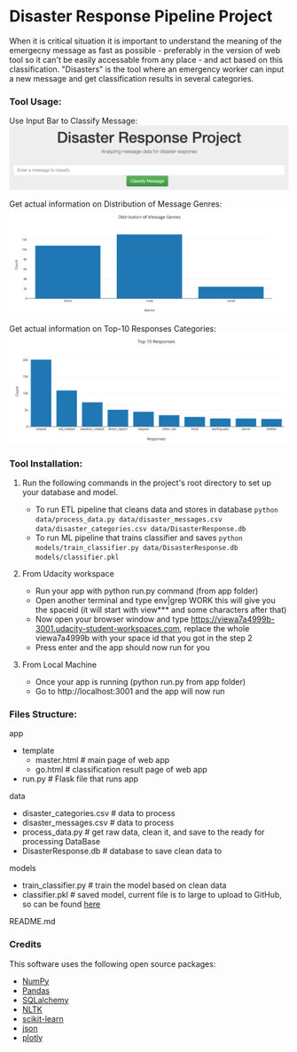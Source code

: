 # Disaster Response Pipeline Project

When it is critical situation it is important to understand the meaning of the emergecny message as fast as possible - preferably in the version of web tool so it can't be easily accessable from any place - and act based on this classification.
"Disasters" is the tool where an emergency worker can input a new message and get classification results in several categories.

### Tool Usage:

Use Input Bar to Classify Message:
![Input Message](https://github.com/tedlisitsyn/DisasterResponse/blob/main/screenshots/disasterinput.png)

Get actual information on Distribution of Message Genres:
![Input Message](https://github.com/tedlisitsyn/DisasterResponse/blob/main/screenshots/distmesgenres.png)

Get actual information on Top-10 Responses Categories:
![Top1-0 Responses](https://github.com/tedlisitsyn/DisasterResponse/blob/main/screenshots/top10resp.png)

### Tool Installation:
1. Run the following commands in the project's root directory to set up your database and model.

    - To run ETL pipeline that cleans data and stores in database
        `python data/process_data.py data/disaster_messages.csv data/disaster_categories.csv data/DisasterResponse.db`
    - To run ML pipeline that trains classifier and saves
        `python models/train_classifier.py data/DisasterResponse.db models/classifier.pkl`

2. From Udacity workspace
	- Run your app with python run.py command (from app folder)
	- Open another terminal and type env|grep WORK this will give you the spaceid (it will start with view*** and some characters after that)
	- Now open your browser window and type https://viewa7a4999b-3001.udacity-student-workspaces.com, replace the whole viewa7a4999b with your space id that you got in the step 2
	- Press enter and the app should now run for you

2. From Local Machine
	- Once your app is running (python run.py from app folder)
	- Go to http://localhost:3001 and the app will now run

### Files Structure:
app
- template
	- master.html # main page of web app
	- go.html # classification result page of web app
- run.py # Flask file that runs app

data
- disaster_categories.csv # data to process
- disaster_messages.csv # data to process
- process_data.py # get raw data, clean it, and save to the ready for processing DataBase
- DisasterResponse.db # database to save clean data to

models
- train_classifier.py # train the model based on clean data
- classifier.pkl # saved model, current file is to large to upload to GitHub, so can be found [here](https://drive.google.com/file/d/1R9L3nnsuEFkoYPJzXEtQM34uclFBVE5b/view?usp=sharing)

README.md

### Credits
This software uses the following open source packages:
- [NumPy](https://numpy.org/)
- [Pandas](https://pandas.pydata.org/)
- [SQLalchemy](https://www.sqlalchemy.org/)
- [NLTK](https://www.nltk.org/)
- [scikit-learn](https://scikit-learn.org/stable/)
- [json](https://www.json.org/json-en.html)
- [plotly](https://plotly.com/)
